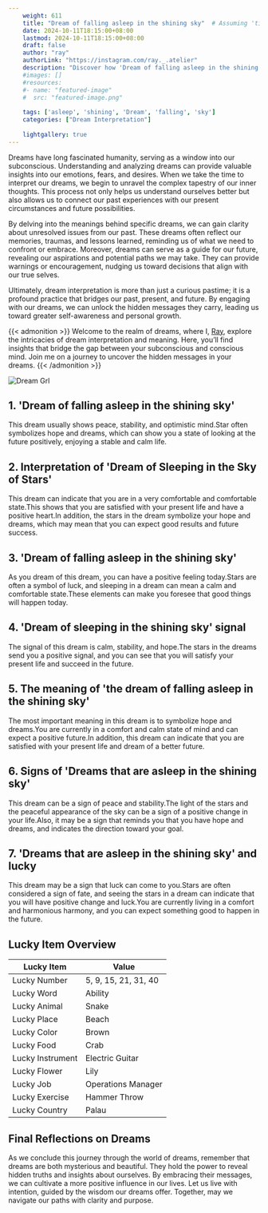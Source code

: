 ```yaml
---
    weight: 611
    title: "Dream of falling asleep in the shining sky"  # Assuming 'title' column exists
    date: 2024-10-11T18:15:00+08:00
    lastmod: 2024-10-11T18:15:00+08:00
    draft: false
    author: "ray"
    authorLink: "https://instagram.com/ray._.atelier"
    description: "Discover how 'Dream of falling asleep in the shining sky' can interpret your future and uncover its significant meanings in your life."
    #images: []
    #resources:
    #- name: "featured-image"
    #  src: "featured-image.png"
    
    tags: ['asleep', 'shining', 'Dream', 'falling', 'sky']
    categories: ["Dream Interpretation"]
    
    lightgallery: true
---
```

    
Dreams have long fascinated humanity, serving as a window into our subconscious. Understanding and analyzing dreams can provide valuable insights into our emotions, fears, and desires. When we take the time to interpret our dreams, we begin to unravel the complex tapestry of our inner thoughts. This process not only helps us understand ourselves better but also allows us to connect our past experiences with our present circumstances and future possibilities.

By delving into the meanings behind specific dreams, we can gain clarity about unresolved issues from our past. These dreams often reflect our memories, traumas, and lessons learned, reminding us of what we need to confront or embrace. Moreover, dreams can serve as a guide for our future, revealing our aspirations and potential paths we may take. They can provide warnings or encouragement, nudging us toward decisions that align with our true selves.

Ultimately, dream interpretation is more than just a curious pastime; it is a profound practice that bridges our past, present, and future. By engaging with our dreams, we can unlock the hidden messages they carry, leading us toward greater self-awareness and personal growth.

{{< admonition >}}
Welcome to the realm of dreams, where I, [Ray](https://instagram.com/ray._.atelier), explore the intricacies of dream interpretation and meaning. Here, you’ll find insights that bridge the gap between your subconscious and conscious mind. Join me on a journey to uncover the hidden messages in your dreams.
{{< /admonition >}}

![Dream Grl](https://cdn.pixabay.com/photo/2017/11/02/03/35/gothic-2910057_1280.jpg "Dream Grl")

## 1. 'Dream of falling asleep in the shining sky'
This dream usually shows peace, stability, and optimistic mind.Star often symbolizes hope and dreams, which can show you a state of looking at the future positively, enjoying a stable and calm life.

## 2. Interpretation of 'Dream of Sleeping in the Sky of Stars'
This dream can indicate that you are in a very comfortable and comfortable state.This shows that you are satisfied with your present life and have a positive heart.In addition, the stars in the dream symbolize your hope and dreams, which may mean that you can expect good results and future success.

## 3. 'Dream of falling asleep in the shining sky'
As you dream of this dream, you can have a positive feeling today.Stars are often a symbol of luck, and sleeping in a dream can mean a calm and comfortable state.These elements can make you foresee that good things will happen today.

## 4. 'Dream of sleeping in the shining sky' signal
The signal of this dream is calm, stability, and hope.The stars in the dreams send you a positive signal, and you can see that you will satisfy your present life and succeed in the future.

## 5. The meaning of 'the dream of falling asleep in the shining sky'
The most important meaning in this dream is to symbolize hope and dreams.You are currently in a comfort and calm state of mind and can expect a positive future.In addition, this dream can indicate that you are satisfied with your present life and dream of a better future.

## 6. Signs of 'Dreams that are asleep in the shining sky'
This dream can be a sign of peace and stability.The light of the stars and the peaceful appearance of the sky can be a sign of a positive change in your life.Also, it may be a sign that reminds you that you have hope and dreams, and indicates the direction toward your goal.

## 7. 'Dreams that are asleep in the shining sky' and lucky
This dream may be a sign that luck can come to you.Stars are often considered a sign of fate, and seeing the stars in a dream can indicate that you will have positive change and luck.You are currently living in a comfort and harmonious harmony, and you can expect something good to happen in the future.

## Lucky Item Overview
| Lucky Item          | Value              |
|---------------|--------------------|
| Lucky Number        | 5, 9, 15, 21, 31, 40  |
| Lucky Word          | Ability |
| Lucky Animal        | Snake |
| Lucky Place         | Beach     |
| Lucky Color         | Brown     |
| Lucky Food          | Crab      |
| Lucky Instrument    | Electric Guitar |
| Lucky Flower        | Lily    |
| Lucky Job           | Operations Manager       |
| Lucky Exercise      | Hammer Throw  |
| Lucky Country       | Palau    |


##  Final Reflections on Dreams

As we conclude this journey through the world of dreams, remember that dreams are both mysterious and beautiful. They hold the power to reveal hidden truths and insights about ourselves. By embracing their messages, we can cultivate a more positive influence in our lives. Let us live with intention, guided by the wisdom our dreams offer. Together, may we navigate our paths with clarity and purpose.
